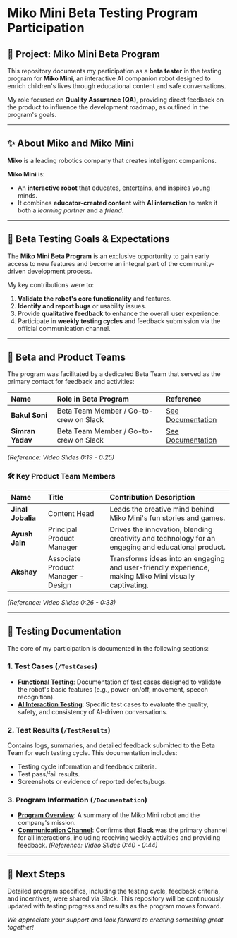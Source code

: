 # Miko Mini Beta Testing Program Participation

## 🤖 Project: Miko Mini Beta Program
This repository documents my participation as a **beta tester** in the testing program for **Miko Mini**, an interactive AI companion robot designed to enrich children's lives through educational content and safe conversations.

My role focused on **Quality Assurance (QA)**, providing direct feedback on the product to influence the development roadmap, as outlined in the program's goals.

---

## ✨ About Miko and Miko Mini

**Miko** is a leading robotics company that creates intelligent companions.

**Miko Mini** is:
* An **interactive robot** that educates, entertains, and inspires young minds.
* It combines **educator-created content** with **AI interaction** to make it both a *learning partner* and a *friend*.

---

## 🎯 Beta Testing Goals & Expectations

The **Miko Mini Beta Program** is an exclusive opportunity to gain early access to new features and become an integral part of the community-driven development process.

My key contributions were to:
1.  **Validate the robot's core functionality** and features.
2.  **Identify and report bugs** or usability issues.
3.  Provide **qualitative feedback** to enhance the overall user experience.
4.  Participate in **weekly testing cycles** and feedback submission via the official communication channel.

---

## 👥 Beta and Product Teams

The program was facilitated by a dedicated Beta Team that served as the primary contact for feedback and activities:

| Name | Role in Beta Program | Reference |
| :--- | :--- | :--- |
| **Bakul Soni** | Beta Team Member / Go-to-crew on Slack | [See Documentation](/Documentation/Program_Overview.md) |
| **Simran Yadav** | Beta Team Member / Go-to-crew on Slack | [See Documentation](/Documentation/Program_Overview.md) |

*(Reference: Video Slides 0:19 - 0:25)*

### 🛠️ Key Product Team Members
| Name | Title | Contribution Description |
| :--- | :--- | :--- |
| **Jinal Jobalia** | Content Head | Leads the creative mind behind Miko Mini's fun stories and games. |
| **Ayush Jain** | Principal Product Manager | Drives the innovation, blending creativity and technology for an engaging and educational product. |
| **Akshay** | Associate Product Manager - Design | Transforms ideas into an engaging and user-friendly experience, making Miko Mini visually captivating. |

*(Reference: Video Slides 0:26 - 0:33)*

---

## 📝 Testing Documentation

The core of my participation is documented in the following sections:

### 1. Test Cases (`/TestCases`)
* **[Functional Testing](/TestCases/Functional_Testing.md)**: Documentation of test cases designed to validate the robot's basic features (e.g., power-on/off, movement, speech recognition).
* **[AI Interaction Testing](/TestCases/AI_Interaction_Testing.md)**: Specific test cases to evaluate the quality, safety, and consistency of AI-driven conversations.

### 2. Test Results (`/TestResults`)
Contains logs, summaries, and detailed feedback submitted to the Beta Team for each testing cycle. This documentation includes:
* Testing cycle information and feedback criteria.
* Test pass/fail results.
* Screenshots or evidence of reported defects/bugs.

### 3. Program Information (`/Documentation`)
* **[Program Overview](/Documentation/Program_Overview.md)**: A summary of the Miko Mini robot and the company's mission.
* **[Communication Channel](/Documentation/Communication_Channel.md)**: Confirms that **Slack** was the primary channel for all interactions, including receiving weekly activities and providing feedback. *(Reference: Video Slides 0:40 - 0:44)*

---

## 🚀 Next Steps

Detailed program specifics, including the testing cycle, feedback criteria, and incentives, were shared via Slack. This repository will be continuously updated with testing progress and results as the program moves forward.

*We appreciate your support and look forward to creating something great together!*
